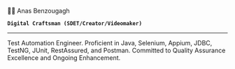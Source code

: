 ⛹🏼 Anas Benzougagh


**`Digital Craftsman (SDET/Creator/Videomaker)`**


---
Test Automation Engineer. Proficient in Java, Selenium, Appium, JDBC, TestNG, JUnit, RestAssured, and Postman. Committed to Quality Assurance Excellence and Ongoing Enhancement.
<!--
**anasbenzougagh/anasbenzougagh** is a ✨ _special_ ✨ repository because its `README.md` (this file) appears on your GitHub profile.

Here are some ideas to get you started:

- 🔭 I’m currently working on ...
- 🌱 I’m currently learning ...
- 👯 I’m looking to collaborate on ...
- 🤔 I’m looking for help with ...
- 💬 Ask me about ...
- 📫 How to reach me: ...
- 😄 Pronouns: ...
- ⚡ Fun fact: ...
-->
